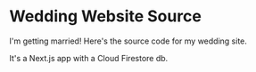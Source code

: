 # Wedding Website Source

I'm getting married! Here's the source code for my wedding site.

It's a Next.js app with a Cloud Firestore db. 
